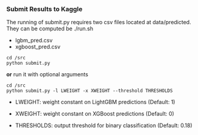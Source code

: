 ### Submit Results to Kaggle

The running of submit.py requires two csv files located at data/predicted. They can be computed be ./run.sh

- lgbm_pred.csv
- xgboost_pred.csv

```
cd /src
python submit.py
```

**or** run it with optional arguments

```
cd /src
python submit.py -l LWEIGHT -x XWEIGHT --threshold THRESHOLDS
```

- LWEIGHT: weight constant on LightGBM predictions (Default: 1)

- XWEIGHT: weight constant on XGBoost predictions (Default: 0)

- THRESHOLDS: output threshold for binary classification (Default: 0.18)
